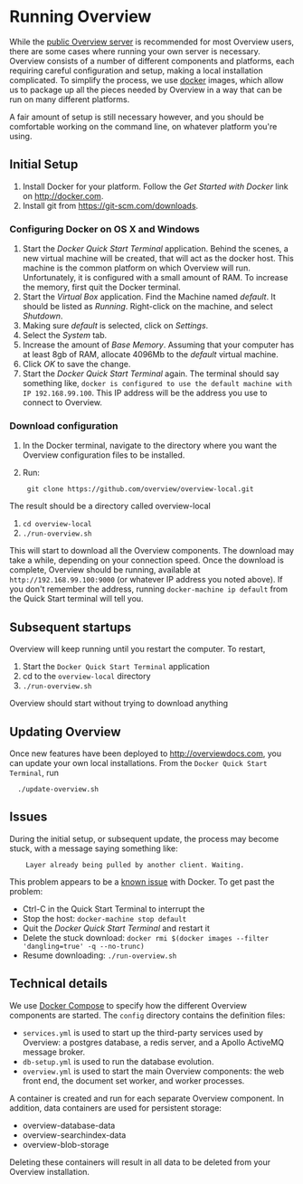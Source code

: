 
Running Overview
================

While the [public Overview server](https://overviewdocs.com) is recommended for most Overview users, there are some cases where running your own server is necessary. Overview consists of a number of different components and platforms, each requiring careful configuration and setup, making a local installation complicated. To simplify the process, we use [docker](http://docker.com) images, which allow us to package up all the pieces needed by Overview in a way that can be run on many different platforms.

A fair amount of setup is still necessary however, and you should be comfortable working on the command line, on whatever platform you're using.


## Initial Setup

1. Install Docker for your platform. Follow the _Get Started with Docker_ link on http://docker.com.
1. Install git from https://git-scm.com/downloads.


### Configuring Docker on OS X and Windows

1. Start the _Docker Quick Start Terminal_ application. Behind the scenes, a new virtual machine will be created, that will act as the docker host. This machine is the common platform on which Overview will run. Unfortunately, it is configured with a small amount of RAM. To increase the memory, first quit the Docker terminal.
1. Start the _Virtual Box_ application. Find the Machine named _default_. It should be listed as _Running_. Right-click on the machine, and select _Shutdown_.
1. Making sure _default_ is selected, click on _Settings_.
1. Select the _System_ tab.
1. Increase the amount of _Base Memory_. Assuming that your computer has at least 8gb of RAM, allocate 4096Mb to the _default_ virtual machine.
1. Click _OK_ to save the change.
1. Start the _Docker Quick Start Terminal_ again.
The terminal should say something like, `docker is configured to use the default machine with IP 192.168.99.100`. This IP address will be the address you use to connect to Overview.

### Download configuration

1. In the Docker terminal, navigate to the directory where you want the Overview configuration files to be installed.
1. Run:

        git clone https://github.com/overview/overview-local.git

The result should be a directory called overview-local

1. `cd overview-local`
1. `./run-overview.sh`

This will start to download all the Overview components. The download may take a while, depending on your connection speed. Once the download is complete, Overview should be running, available at `http://192.168.99.100:9000` (or whatever IP address you noted above).
If you don't remember the address, running `docker-machine ip default` from the Quick Start terminal will tell you.

## Subsequent startups


Overview will keep running until you restart the computer. To restart, 

1. Start the `Docker Quick Start Terminal` application
1. cd to the `overview-local` directory
1. `./run-overview.sh`

Overview should start without trying to download anything


## Updating Overview

Once new features have been deployed to http://overviewdocs.com, you can update your own local installations. From the `Docker Quick Start Terminal`, run

      ./update-overview.sh

## Issues

During the initial setup, or subsequent update, the process may become stuck, with a message saying something like:

        Layer already being pulled by another client. Waiting.

This problem appears to be a [known issue](https://github.com/docker/docker/issues/12823) with Docker. To get past the problem:

  - Ctrl-C in the Quick Start Terminal to interrupt the 
  - Stop the host: `docker-machine stop default`
  - Quit the _Docker Quick Start Terminal_ and restart it
  - Delete the stuck download: `docker rmi $(docker images --filter 'dangling=true' -q --no-trunc)`
  - Resume downloading: `./run-overview.sh`

        



## Technical details

We use [Docker Compose](https://docs.docker.com/compose/) to specify how the different Overview components are started. The `config` directory contains the definition files:
  - `services.yml` is used to start up the third-party services used by Overview: a postgres database, a redis server, and a Apollo ActiveMQ message broker.
  - `db-setup.yml` is used to run the database evolution.
  - `overview.yml` is used to start the main Overview components: the web front end, the document set worker, and worker processes.


A container is created and run for each separate Overview component. In addition, data containers are used for persistent storage:

  - overview-database-data
  - overview-searchindex-data
  - overview-blob-storage

Deleting these containers will result in all data to be deleted from your Overview installation.


